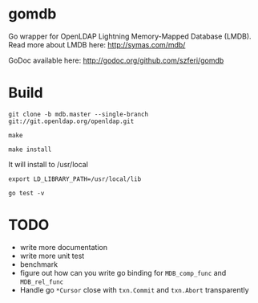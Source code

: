 gomdb
=====

Go wrapper for OpenLDAP Lightning Memory-Mapped Database (LMDB).
Read more about LMDB here: http://symas.com/mdb/

GoDoc available here: http://godoc.org/github.com/szferi/gomdb

Build
=======

`git clone -b mdb.master --single-branch git://git.openldap.org/openldap.git`

`make`

`make install`

It will install to /usr/local

`export LD_LIBRARY_PATH=/usr/local/lib`

`go test -v`



TODO
======

 * write more documentation
 * write more unit test
 * benchmark
 * figure out how can you write go binding for `MDB_comp_func` and `MDB_rel_func`
 * Handle go `*Cursor` close with `txn.Commit` and `txn.Abort` transparently

